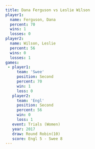 ```yaml
---
title: Dana Ferguson vs Leslie Wilson
player1:              
  name: Ferguson, Dana
  percent: 70         
  wins: 1             
  losses: 0           
player2:              
  name: Wilson, Leslie
  percent: 56         
  wins: 0             
  losses: 1           
games:
 - player1:          
     team: 'Swee'    
     position: Second
     percent: 70     
     win: 1          
     loss: 0         
   player2:          
     team: 'Engl'    
     position: Second
     percent: 56     
     win: 0          
     loss: 1         
   event: Trials (Women) 
   year: 2017            
   draw: Round Robin(10) 
   score: Engl 5 - Swee 8
---
```

